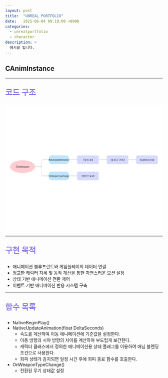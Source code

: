 ```yaml
---
layout: post
title:  "UNREAL PORTFOLIO"
date:   2025-06-04 09:10:00 +0900
categories:
  - unrealportfolio
  - character
description: >
  예시글 입니다.
---
```

## CAnimInstance

---

<p style = "color:#8f7cee; font-size:25px; font-weight:bold">
코드 구조
</p>

<img src = "/assets/img/unrealportfolio/CAnimInstance.png" width = "1500" height = "400">

---

<p style = "color:#8f7cee; font-size:25px; font-weight:bold">
구현 목적
</p>

- 애니메이션 블루프린트와 게임플레이의 데이터 연결
- 정교한 캐릭터 자세 및 동작 계산을 통한 자연스러운 모션 설정
- 상태 기반 애니메이션 전환 제어
- 이벤트 기반 애니메이션 반응 시스템 구축

---

<p style = "color:#8f7cee; font-size:25px; font-weight:bold">
함수 목록
</p>

- NativeBeginPlay()
- NativeUpdateAnimation(float DeltaSeconds)
  - 속도를 계산하여 이동 애니메이션에 기준값을 설정한다.
  - 이동 방향과 시야 방향의 차이를 계산하여 부드럽게 보간한다.
  - 캐릭터 클래스에서 정의한 애니메이션용 상태 플래그를 이용하여 애님 블렌딩 조건으로 사용한다.
  - 회피 상태가 감지되면 일정 시간 후에 회피 종료 함수를 호출한다.
- OnWeaponTypeChange()
  - 전환된 무기 상태값 설정
